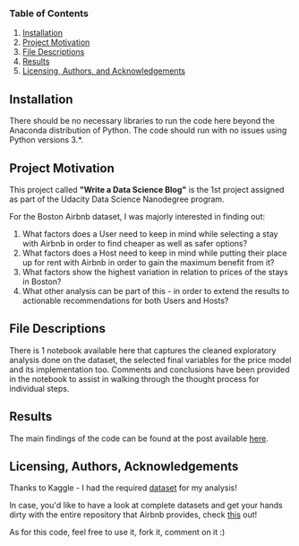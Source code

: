### Table of Contents

1. [Installation](#installation)
2. [Project Motivation](#motivation)
3. [File Descriptions](#files)
4. [Results](#results)
5. [Licensing, Authors, and Acknowledgements](#licensing)

## Installation <a name="installation"></a>

There should be no necessary libraries to run the code here beyond the Anaconda distribution of Python.  The code should run with no issues using Python versions 3.*.

## Project Motivation<a name="motivation"></a>

This project called **"Write a Data Science Blog"** is the 1st project assigned as part of the Udacity Data Science Nanodegree program.

For the Boston Airbnb dataset, I was majorly interested in finding out:

1. What factors does a User need to keep in mind while selecting a stay with Airbnb in order to find cheaper as well as safer options?
2. What factors does a Host need to keep in mind while putting their place up for rent with Airbnb in order to gain the maximum benefit from it?
3. What factors show the highest variation in relation to prices of the stays in Boston?
4. What other analysis can be part of this - in order to extend the results to actionable recommendations for both Users and Hosts?

## File Descriptions <a name="files"></a>

There is 1 notebook available here that captures the cleaned exploratory analysis done on the dataset, the selected final variables for the price model and its implementation too. Comments and conclusions have been provided in the notebook to assist in walking through the thought process for individual steps.  

## Results<a name="results"></a>

The main findings of the code can be found at the post available [here](https://anaa-vs.medium.com/this-is-how-you-should-rent-or-lend-a-stay-via-airbnb-a8bf70a3459c).

## Licensing, Authors, Acknowledgements<a name="licensing"></a>

Thanks to Kaggle - I had the required [dataset](https://www.kaggle.com/airbnb/boston?select=listings.csv) for my analysis! 

In case, you'd like to have a look at complete datasets and get your hands dirty with the entire repository that Airbnb provides, check [this](http://insideairbnb.com/get-the-data.html) out!

As for this code, feel free to use it, fork it, comment on it :)
